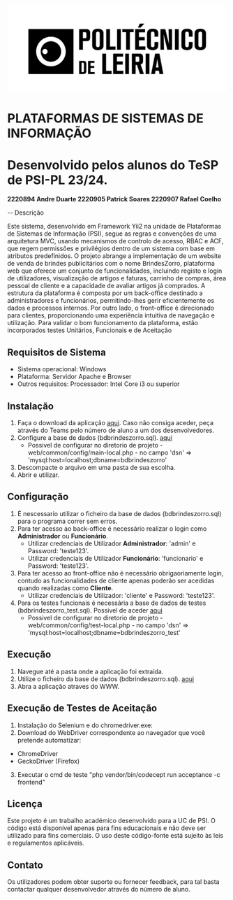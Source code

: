![IPLeiria](doc/ipl.png)

# PLATAFORMAS DE SISTEMAS DE INFORMAÇÃO

# Desenvolvido pelos alunos do TeSP de PSI-PL 23/24.

**2220894 Andre Duarte
2220905 Patrick Soares
2220907 Rafael Coelho**

-- Descrição

Este sistema, desenvolvido em Framework Yii2 na unidade de Plataformas de Sistemas de Informação (PSI), segue as regras e convenções de uma arquitetura MVC, usando mecanismos de controlo de acesso, RBAC e ACF, que regem permissões e privilégios dentro de um sistema com base em atributos predefinidos. O projeto abrange a implementação de um website de venda de brindes publicitários com o nome BrindesZorro, plataforma web que oferece um conjunto de funcionalidades, incluindo registo e login de utilizadores, visualização de artigos e faturas, carrinho de compras, área pessoal de cliente e a capacidade de avaliar artigos já comprados.
A estrutura da plataforma é composta por um back-office destinado a administradores e funcionários, permitindo-lhes gerir eficientemente os dados e processos internos. Por outro lado, o front-office é direcionado para clientes, proporcionando uma experiência intuitiva de navegação e utilização. Para validar o bom funcionamento da plataforma, estão incorporados testes Unitários, Funcionais e de Aceitação

## Requisitos de Sistema

- Sistema operacional: Windows
- Plataforma: Servidor Apache e Browser
- Outros requisitos: Processador: Intel Core i3 ou superior

## Instalação

1. Faça o download da aplicação [aqui](https://github.com/Patricksoares100/PSI_Web). Caso não consiga aceder, peça através do Teams pelo número de aluno a um dos desenvolvedores.
2. Configure a base de dados (bdbrindeszorro.sql). [aqui](https://github.com/Patricksoares100/PSI_Web/tree/77f824ad15cf62353a97b8174d1fbec7a4bb52ad/doc)
   - Possivel de configurar no diretorio de projeto - web/common/config/main-local.php - no campo 'dsn' => 'mysql:host=localhost;dbname=bdbrindeszorro'
3. Descompacte o arquivo em uma pasta de sua escolha.
4. Abrir e utilizar.

## Configuração

1. É nescessario utilizar o ficheiro da base de dados (bdbrindeszorro.sql) para o programa correr sem erros.
2. Para ter acesso ao back-office é necessário realizar o login como **Administrador** ou **Funcionário**.
   - Utilizar credenciais de Utilizador **Administrador**: 'admin' e Password: 'teste123'.
   - Utilizar credenciais de Utilizador **Funcionário**: 'funcionario' e Password: 'teste123'.
3. Para ter acesso ao front-office não é necessário obrigaoriamente login, contudo as funcionalidades de cliente apenas poderão ser acedidas quando realizadas como **Cliente**.
   - Utilizar credenciais de Utilizador: 'cliente' e Password: 'teste123'.
4. Para os testes funcionais é necessária a base de dados de testes (bdbrindeszorro_test.sql). Possivel de aceder [aqui](https://github.com/Patricksoares100/PSI_Web/tree/77f824ad15cf62353a97b8174d1fbec7a4bb52ad/doc)
   - Possivel de configurar no diretorio de projeto - web/common/config/test-local.php - no campo 'dsn' => 'mysql:host=localhost;dbname=bdbrindeszorro_test'

## Execução

1. Navegue até a pasta onde a aplicação foi extraída.
2. Utilize o ficheiro da base de dados (bdbrindeszorro.sql). [aqui](https://github.com/Patricksoares100/PSI_Web/tree/77f824ad15cf62353a97b8174d1fbec7a4bb52ad/doc)
3. Abra a aplicação atraves do WWW.

## Execução de Testes de Aceitação

1. Instalação do Selenium e do chromedriver.exe:
2. Download do WebDriver correspondente ao navegador que você pretende automatizar:
- ChromeDriver 
- GeckoDriver (Firefox)
3. Executar o cmd de teste "php vendor/bin/codecept run acceptance -c frontend"

## Licença

Este projeto é um trabalho académico desenvolvido para a UC de PSI.
O código está disponível apenas para fins educacionais e não deve ser utilizado para fins comerciais.
O uso deste código-fonte está sujeito às leis e regulamentos aplicáveis.

## Contato

Os utilizadores podem obter suporte ou fornecer feedback, para tal basta contactar qualquer desenvolvedor através do número de aluno.
